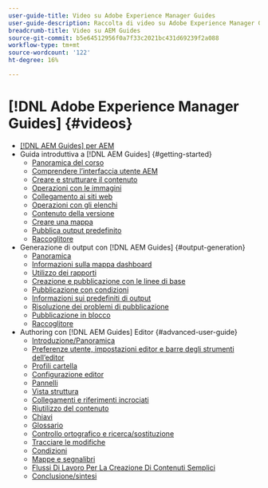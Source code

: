```yaml
---
user-guide-title: Video su Adobe Experience Manager Guides
user-guide-description: Raccolta di video su Adobe Experience Manager Guides.
breadcrumb-title: Video su AEM Guides
source-git-commit: b5e64512956f0a7f33c2021bc431d69239f2a088
workflow-type: tm+mt
source-wordcount: '122'
ht-degree: 16%

---
```



# [!DNL Adobe Experience Manager Guides] {#videos}

+ [[!DNL AEM Guides] per AEM](overview.md)
+ Guida introduttiva a [!DNL AEM Guides] {#getting-started}
   + [Panoramica del corso](./course-1/overview.md)
   + [Comprendere l’interfaccia utente AEM](./course-1/understanding-the-aem-user-interface.md)
   + [Creare e strutturare il contenuto](./course-1/creating-and-structuring-content.md)
   + [Operazioni con le immagini](./course-1/working-with-images.md)
   + [Collegamento ai siti web](./course-1/linking-to-websites.md)
   + [Operazioni con gli elenchi](./course-1/working-with-lists.md)
   + [Contenuto della versione](./course-1/versioning-content.md)
   + [Creare una mappa](./course-1/creating-a-map.md)
   + [Pubblica output predefinito](./course-1/publishing-default-output.md)
   + [Raccoglitore](./course-1/recap.md)
+ Generazione di output con [!DNL AEM Guides] {#output-generation}
   + [Panoramica](./course-2/overview.md)
   + [Informazioni sulla mappa dashboard](./course-2/introduction-to-the-map-dashboard.md)
   + [Utilizzo dei rapporti](./course-2/working-with-reports.md)
   + [Creazione e pubblicazione con le linee di base](./course-2/creating-and-publishing-with-baselines.md)
   + [Pubblicazione con condizioni](./course-2/publishing-with-conditions.md)
   + [Informazioni sui predefiniti di output](./course-2/output-presets.md)
   + [Risoluzione dei problemi di pubblicazione](./course-2/troubleshooting-publishing-errors.md)
   + [Pubblicazione in blocco](./course-2/bulk-publishing.md)
   + [Raccoglitore](./course-2/recap.md)
+ Authoring con [!DNL AEM Guides] Editor {#advanced-user-guide}
   + [Introduzione/Panoramica](./course-3/overview.md)
   + [Preferenze utente, impostazioni editor e barre degli strumenti dell’editor](./course-3/user-settings-preferences-toolbars.md)
   + [Profili cartella](./course-3/folder-profiles.md)
   + [Configurazione editor](./course-3/editor-configuration.md)
   + [Pannelli](./course-3/panels.md)
   + [Vista struttura](./course-3/outline-view.md)
   + [Collegamenti e riferimenti incrociati](./course-3/cross-references-and-links.md)
   + [Riutilizzo del contenuto](./course-3/content-reuse.md)
   + [Chiavi](./course-3/keys.md)
   + [Glossario](./course-3/glossary.md)
   + [Controllo ortografico e ricerca/sostituzione](./course-3/spell-check.md)
   + [Tracciare le modifiche](./course-3/track-changes.md)
   + [Condizioni](./course-3/conditions.md)
   + [Mappe e segnalibri](./course-3/maps-and-bookmaps.md)
   + [Flussi Di Lavoro Per La Creazione Di Contenuti Semplici](./course-3/simple-content-creation-workflows.md)
   + [Conclusione/sintesi](./course-3/recap.md)